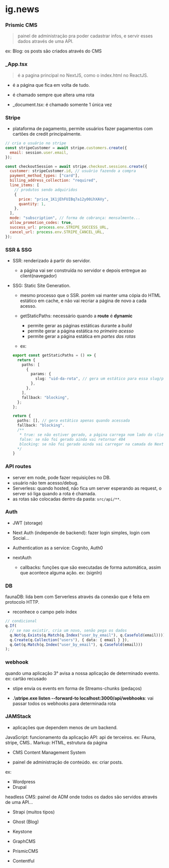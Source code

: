 # ig.news

### Prismic CMS

> painel de administração pra poder cadastrar infos, e servir esses dados através de uma API.

ex: Blog: os posts são criados através do CMS

### \_App.tsx

> é a pagina principal no NextJS, como o index.html no ReactJS.

- é a página que fica em volta de tudo.
- é chamado sempre que altera uma rota

- \_document.tsx: é chamado somente 1 única vez

### Stripe

- plataforma de pagamento, permite usuários fazer pagamentos com cartões de credit principalmente.

```js
// cria o usuário no stripe
const stripeCustomer = await stripe.customers.create({
  email: session.user.email,
});

const checkoutSession = await stripe.checkout.sessions.create({
  customer: stripeCustomer.id, // usuário fazendo a compra
  payment_method_types: ["card"],
  billing_address_collection: "required",
  line_items: [
    // produtos sendo adquiridos
    {
      price: "price_1K1jEhFUIBq7a12y00ihXAVy",
      quantity: 1,
    },
  ],
  mode: "subscription", // forma de cobrança: mensalmente...
  allow_promotion_codes: true,
  success_url: process.env.STRIPE_SUCCESS_URL,
  cancel_url: process.env.STRIPE_CANCEL_URL,
});
```

### SSR & SSG

- SSR: renderizado á partir do servidor.

  - a página vai ser construída no servidor e depois entregue ao client(navegador)

- SSG: Static Site Generation.

  - mesmo processo que o SSR. porém vai manter uma cópia do HTML estático em cache, e não vai recriar a página de novo a cada acesso.

  - getStaticPaths: necessário quando a **route** é **dynamic**

    - permite gerar as páginas estáticas durante a _build_
    - permite gerar a página estática no _primeiro acesso_
    - permite gerar a página estática em _partes das rotas_

  - ex:

  ```ts
  export const getStaticPaths = () => {
    return {
      paths: [
        {
          params: {
            slug: "uid-da-rota", // gera um estático para essa slug/página
          },
        },
      ],
      fallback: "blocking",
    };
  };

  return {
    paths: [], // gera estático apenas quando acessada
    fallback: "blocking".
    /**
     * true: se não estiver gerado, a página carrega nom lado do client.
     false: se não foi gerado ainda vai retornar 404
     blocking: se não foi gerado ainda vai carregar na camada do Next: *ServerSideRendering*
    */
  }
  ```

### API routes

- server em node, pode fazer requisições no DB.
- usuário não tem acesso/debug.
- Serverless: quando hosted, não fica um server esperando as request, o server só liga quando a rota é chamada.
- as rotas são colocadas dentro da pasta: `src/api/**`.

### Auth

- JWT (storage)
- Next Auth (independe de backend): fazer login simples, login com Social...
- Authentication as a service: Cognito, Auth0

- nextAuth
  - callbacks: funções que são executadas de forma automática, assim que acontece alguma ação. ex: (signIn)

### DB

faunaDB: lida bem com Serverless através da conexão que é feita em protocolo HTTP.

- reconhece o campo pelo índex

```ts
// condicional
q.If(
  // se nao existir, cria um novo, senão pega os dados
  q.Not(q.Exists(q.Match(q.Index("user_by_email"), q.Casefold(email)))),
  q.Create(q.Collection("users"), { data: { email } }),
  q.Get(q.Match(q.Index("user_by_email"), q.Casefold(email)))
);
```

### webhook

quando uma aplicação 3° avisa a nossa aplicação de determinado evento.
ex: cartão recusado

- stipe envia os events em forma de Streams-chunks (pedaços)

- **.\stripe.exe listen --forward-to localhost:3000/api/webhooks**: vai passar todos os webhooks para determinada rota

### JAMStack

- aplicações que dependem menos de um backend.

JavaScript: funcionamento da aplicação
API: api de terceiros. ex: FAuna, stripe, CMS..
Markup: HTML, estrutura da página

- CMS
  Content Management System

- painel de administração de conteúdo. ex: criar posts.

ex:

- Wordpress
- Drupal

headless CMS: painel de ADM onde todos os dados são servidos através de uma API...

- Strapi (muitos tipos)
- Ghost (Blog)
- Keystone

- GraphCMS
- PrismicCMS
- Contentful
